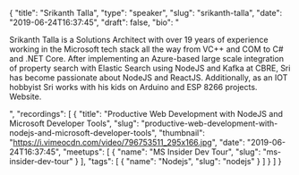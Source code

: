 {
  "title": "Srikanth Talla",
  "type": "speaker",
  "slug": "srikanth-talla",
  "date": "2019-06-24T16:37:45",
  "draft": false,
  "bio": "<p>Srikanth Talla is a Solutions Architect with over 19 years of experience working in the Microsoft tech stack all the way from VC++ and COM to C# and .NET Core. After implementing an Azure-based large scale integration of property search with Elastic Search using NodeJS and Kafka at CBRE, Sri has become passionate about NodeJS and ReactJS. Additionally, as an IOT hobbyist Sri works with his kids on Arduino and ESP 8266 projects. Website.</p>",
  "recordings": [
    {
      "title": "Productive Web Development with NodeJS and Microsoft Developer Tools",
      "slug": "productive-web-development-with-nodejs-and-microsoft-developer-tools",
      "thumbnail": "https://i.vimeocdn.com/video/796753511_295x166.jpg",
      "date": "2019-06-24T16:37:45",
      "meetups": [
        {
          "name": "MS Insider Dev Tour",
          "slug": "ms-insider-dev-tour"
        }
      ],
      "tags": [
        {
          "name": "Nodejs",
          "slug": "nodejs"
        }
      ]
    }
  ]
}